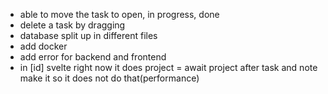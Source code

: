 - able to move the task to open, in progress, done
- delete a task by dragging
- database split up in different files
- add docker
- add error for backend and frontend
- in [id] svelte right now it does project = await project after task and note make it so it does not do that(performance)
